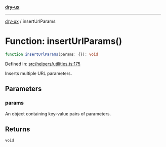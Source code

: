 [**dry-ux**](../README.md)

***

[dry-ux](../globals.md) / insertUrlParams

# Function: insertUrlParams()

```ts
function insertUrlParams(params: {}): void
```

Defined in: [src/helpers/utilities.ts:175](https://github.com/navedr/dry-ux/blob/86c22f6b530b5213bb68b86926f9eb34d851fb9f/src/helpers/utilities.ts#L175)

Inserts multiple URL parameters.

## Parameters

### params

An object containing key-value pairs of parameters.

## Returns

`void`
